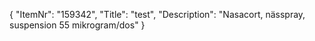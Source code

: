 {
  "ItemNr": "159342",
  "Title": "test",
  "Description": "Nasacort, nässpray, suspension 55 mikrogram/dos"
}